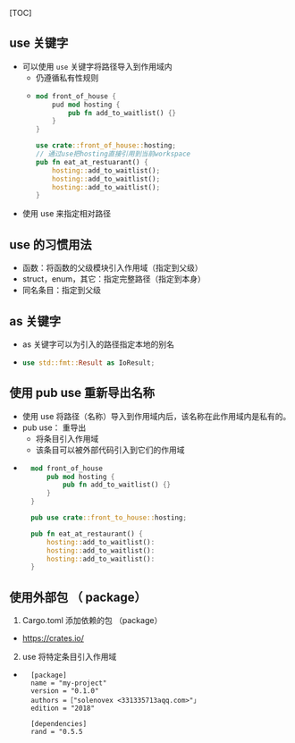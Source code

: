 [TOC]

## use 关键字
- 可以使用 `use` 关键字将路径导入到作用域内
  - 仍遵循私有性规则
  - ``` rust
    mod front_of_house {
        pud mod hosting {
            pub fn add_to_waitlist() {}
        }
    }

    use crate::front_of_house::hosting;
    // 通过use把hosting直接引用到当前workspace
    pub fn eat_at_restuarant() {
        hosting::add_to_waitlist();
        hosting::add_to_waitlist();
        hosting::add_to_waitlist();
    }
    ```
- 使用 use 来指定相对路径


## use 的习惯用法
- 函数：将函数的父级模块引入作用域（指定到父级）
- struct，enum，其它：指定完整路径（指定到本身）
- 同名条目：指定到父级


## as 关键字
- as 关键字可以为引入的路径指定本地的别名
-   ``` rust
    use std::fmt::Result as IoResult;
    ```

## 使用 pub use 重新导出名称
- 使用 use 将路径（名称）导入到作用域内后，该名称在此作用域内是私有的。
- pub use： 重导出
    - 将条目引入作用域
    - 该条目可以被外部代码引入到它们的作用域
- ``` rust
    mod front_of_house
        pub mod hosting {
            pub fn add_to_waitlist() {}
        }
    }

    pub use crate::front_to_house::hosting;

    pub fn eat_at_restaurant() {
        hosting::add_to_waitlist():
        hosting::add_to_waitlist():
        hosting::add_to_waitlist():
    }
  ```


## 使用外部包 （ package）
1) Cargo.toml 添加依赖的包 （package）
- https://crates.io/
2) use 将特定条目引入作用域
- ```
    [package]
    name = "my-project"
    version = "0.1.0"
    authors =［"solenovex <331335713aqq.com>"」
    edition = "2018"

    [dependencies]
    rand = "0.5.5
  ```
